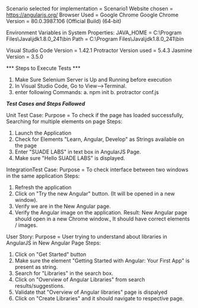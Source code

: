 Scenario selected for implementation = Scenario1
Website chosen = https://angularjs.org/
Browser Used = Google Chrome
Google Chrome Version = 80.0.3987.106 (Official Build) (64-bit)

Environment Variables in System Properties:
JAVA_HOME = C:\Program Files\Java\jdk1.8.0_241\bin
Path = C:\Program Files\Java\jdk1.8.0_241\bin

Visual Studio Code Version = 1.42.1
Protractor Version used = 5.4.3
Jasmine Version = 3.5.0

*** Steps to Execute Tests ***
1. Make Sure Selenium Server is Up and Running before execution
2. In Visual Studio Code, Go to View-->Terminal.
3. enter following Commands: 
	a. npm init
	b. protractor conf.js



***Test Cases and Steps Followed***

Unit Test Case:
Purpose = To check if the page has loaded successfully, Searching for multiple elements on page
Steps:

1. Launch the Application
2. Check for Elements "Learn, Angular, Develop" as Strings available on the page
3. Enter "SUADE LABS" in text box in AngularJS Page.
4. Make sure "Hello SUADE LABS" is displayed.


IntegrationTest Case:
Purpose = To check interface between two windows in the same application
Steps:

1. Refresh the application
2. Click on "Try the new Angular" button. (It will be opened in a new window).
3. Verify we are in the New Angular page.
4. Verify the Angular image on the application.
Result: New Angular page should open in a new Chrome window., It should have correct elements / images.

User Story:
Purpose = User trying to understand about libraries in AngularJS in New Angular Page
Steps:

1. Click on "Get Started" button
2. Make sure the element "Getting Started with Angular: Your First App" is present as string. 
3. Search for "Libraries" in the search box.
4. Click on "Overview of Angular Libraries" from search results/suggestions.
5. Validate that "Overview of Angular libraries" page is dispalyed
6. Click on "Create Libraries" and it should navigate to respective page.

